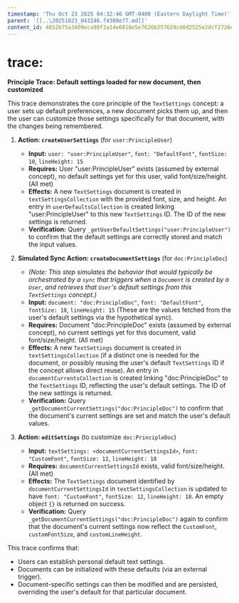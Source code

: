 ```yaml
---
timestamp: 'Thu Oct 23 2025 04:32:46 GMT-0400 (Eastern Daylight Time)'
parent: '[[..\20251023_043246.f4380e77.md]]'
content_id: 4852b75a3409eca90f3a14e6818e5e7626b257629cd0d2525e2dcf2726e2e3bc
---
```


# trace:

**Principle Trace: Default settings loaded for new document, then customized**

This trace demonstrates the core principle of the `TextSettings` concept: a user sets up default preferences, a new document picks them up, and then the user can customize those settings specifically for that document, with the changes being remembered.

1. **Action: `createUserSettings`** (for `user:PrincipleUser`)
   * **Input:** `user: "user:PrincipleUser"`, `font: "DefaultFont"`, `fontSize: 10`, `lineHeight: 15`
   * **Requires:** User "user:PrincipleUser" exists (assumed by external concept), no default settings yet for this user, valid font/size/height. (All met)
   * **Effects:** A new `TextSettings` document is created in `textSettingsCollection` with the provided font, size, and height. An entry in `userDefaultsCollection` is created linking "user:PrincipleUser" to this new `TextSettings` ID. The ID of the new settings is returned.
   * **Verification:** Query `_getUserDefaultSettings("user:PrincipleUser")` to confirm that the default settings are correctly stored and match the input values.

2. **Simulated Sync Action: `createDocumentSettings`** (for `doc:PrincipleDoc`)
   * *(Note: This step simulates the behavior that would typically be orchestrated by a `sync` that triggers when a `Document` is created by a `User`, and retrieves that `User`'s default settings from this `TextSettings` concept.)*
   * **Input:** `document: "doc:PrincipleDoc"`, `font: "DefaultFont"`, `fontSize: 10`, `lineHeight: 15` (These are the values fetched from the user's default settings via the hypothetical sync).
   * **Requires:** Document "doc:PrincipleDoc" exists (assumed by external concept), no current settings yet for this document, valid font/size/height. (All met)
   * **Effects:** A new `TextSettings` document is created in `textSettingsCollection` (if a distinct one is needed for the document, or possibly reusing the user's default `TextSettings` ID if the concept allows direct reuse). An entry in `documentCurrentsCollection` is created linking "doc:PrincipleDoc" to the `TextSettings` ID, reflecting the user's default settings. The ID of the new settings is returned.
   * **Verification:** Query `_getDocumentCurrentSettings("doc:PrincipleDoc")` to confirm that the document's current settings are set and match the user's default values.

3. **Action: `editSettings`** (to customize `doc:PrincipleDoc`)
   * **Input:** `textSettings: <documentCurrentSettingsId>`, `font: "CustomFont"`, `fontSize: 12`, `lineHeight: 18`
   * **Requires:** `documentCurrentSettingsId` exists, valid font/size/height. (All met)
   * **Effects:** The `TextSettings` document identified by `documentCurrentSettingsId` in `textSettingsCollection` is updated to have `font: "CustomFont"`, `fontSize: 12`, `lineHeight: 18`. An empty object `{}` is returned on success.
   * **Verification:** Query `_getDocumentCurrentSettings("doc:PrincipleDoc")` again to confirm that the document's current settings now reflect the `CustomFont`, `customFontSize`, and `customLineHeight`.

This trace confirms that:

* Users can establish personal default text settings.
* Documents can be initialized with these defaults (via an external trigger).
* Document-specific settings can then be modified and are persisted, overriding the user's default for that particular document.
